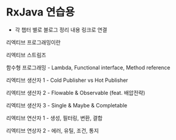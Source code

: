 # RxJava 연습용
- 각 챕터 별로 블로그 정리 내용 링크로 연결



리엑티브 프로그래밍이란  

리엑티브 스트림즈  

함수형 프로그래밍  - Lambda, Functional interface, Method reference

  

리엑티브 생산자 1 - Cold Publisher vs Hot Publisher  

리엑티브 생산자 2 - Flowable & Observable (feat. 배압전략)

리엑티브 생산자 3 - Single & Maybe & Completable


 
리엑티브 연산자 1 - 생성, 필터링, 변환, 결합  


리엑티브 연상자 2 - 에러, 유틸, 조건, 통지  






